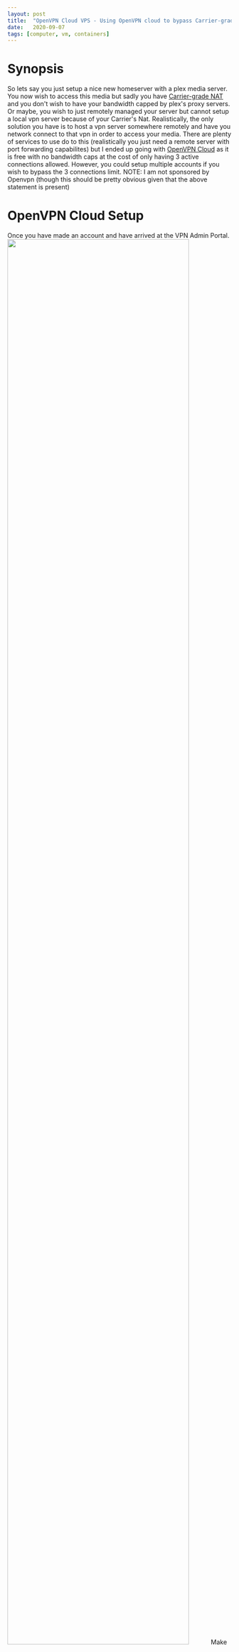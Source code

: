 ```yaml
---
layout: post
title:  "OpenVPN Cloud VPS - Using OpenVPN cloud to bypass Carrier-grade NATs"
date:   2020-09-07
tags: [computer, vm, containers]
---
```

# Synopsis
 So lets say you just setup a nice new homeserver with a plex media server. You now wish to access this media but sadly you have [Carrier-grade NAT](https://en.wikipedia.org/wiki/Carrier-grade_NAT) and you don't wish to have your bandwidth capped by plex's proxy servers. Or maybe, you wish to just remotely managed your server but cannot setup a local vpn server because of your Carrier's Nat. Realistically, the only solution you have is to host a vpn server somewhere remotely and have you network connect to that vpn in order to access your media. There are plenty of services to use do to this (realistically you just need a remote server with port forwarding capabilites) but I ended up going with [OpenVPN Cloud](https://openvpn.net/cloud-vpn/) as it is free with no bandwidth caps at the cost of only having 3 active connections allowed. However, you could setup multiple accounts if you wish to bypass the 3 connections limit.
<a/>
NOTE: I am not sponsored by Openvpn (though this should be pretty obvious given that the above statement is present)
<a/>
# OpenVPN Cloud Setup
 Once you have made an account and have arrived at the VPN Admin Portal.
 <img src="/_images/vm/openvpn/openvpn-admin.png" width="90%" height="90%"/>
 Make a couple of devices under user section.
 <img src="/_images/vm/openvpn/openvpn-devices.png" width="90%" height="90%"/>
 Once you have done that go to the networks page and configure your vpn network.
 <img src="/_images/vm/openvpn/openvpn-network.png" width="90%" height="90%"/>
 Here you will have to make a new network. Give it a name, a network subnet (which can be realistically anything in the scenario), enable split tunnel and enable VPN Egress if you want to be able to access the outside internet besides your tunnelled network.
 Then you will need to add a connector.
 <img src="/_images/vm/openvpn/openvpn-network.png" width="90%" height="90%"/>
 Give it a connector name and select a the nearest region.
 You will also want to download the .ovpn file associated with this connector by clicking the download button (to the right of the pencil icon).
 Before proceeding to setting up your connector, I would recommend downloading a .ovpn profile for one of your previously created devices and test that you can tunnel correctly (go back to users and click the same download button as the connectors download but for the device you want).

# Quick and Dirty method for testing a ovpn file
If you are on Linux, install openvpn using your main package manager (pacman, apt, snapt, yum, etc.).
If you are using openvpn2 use the following command:
```bash
# openvpn --config <insert config file>
```
If you are using openvepn3 use the following command:
```bash
# openvpn3 session-start --config <insert config file>
```
*Note - You may not need to execute the above commands with root privileges if you setup your permissions correctly.*
if you are able to establish a tunnel then you should be able to continue with setting up your connector.

# Setting Connector - Linux
It is possible to setup a connector on Windows or on a Mac, but it would be way better to use a linux machine as it should be quicker to get running and would allow for easier deployment in a headless environment.
<a/>
In my case, I will be having my connector in a LXC Debian 10 container but regardless of how you setup your connector make sure that its local ip address in on the same subnet as the rest of the network that you want to access.
<a/>

This [openvpn article](https://openvpn.net/cloud-docs/connecting-networks-to-openvpn-cloud-using-connectors-2/) gives a good amount of the information that I will be referencing in the rest of the article. But there are effectively 3 things you have to setup on your linuxconnector machine:
1. Setup vpn connection using various methods (.ovpn file, connector application, etc.)
2. Enable ipv4 routing
3. Setup a NAT for the machine.

# VPN Connection
As described in the *Quick and Dity method for testing a ovpn file*, you can simply use the openvpn command to connect your cloud vpn but in order to have it autostart and run in the background there are a couple of options on how to do so. Firstly, you can create a .service file that will create service for the openvpn connection. The second option involves moving your ovpn file into a specified directory and when openvpn service starts it will autoconnect to your vpn server. In my case, I was having problems where the openvpn autoconnection would try to connect to the vpn server twos times which would remove an excess amount of vpn connections from already limited connection amount. So I ended up making a simple .service file which is run using systemd

```bash
[Unit]
Description=OpenVpn Connection
After=network.target

[Service]
ExecStart=/usr/sbin/openvpn --config /home/theatre/.vpn/server-cloud.ovpn
WorkingDirectory=/etc/openvpn
User=root
Restart=on-failure
RestartSec=5s

[Install]
WantedBy=multi-user.target
```
Adjust the ExecStart as needed so that it reflects your config location and your openvpn executable location.
Then enable and start the above service

```bash
# systemctl enable (service name)
# systemctl start (service name)
```

# ipv4 routing
This part is fairly simple. Just paste this command to enable routing on linux
```bash
# sed -i 's/#net.ipv4.ip_forward=1/net.ipv4.ip_forward=1/g' /etc/sysctl.conf
```
And if you are running your linux machine has its own independent kernel (i.e not a docker or lxc container) the following code is necessary as well.
```bash
# sysctl -p
```
Restart once you are done.
The above commands just enable ipv4 forward which you can read into a bit more [here](https://geek-university.com/linux/ip-forwarding/).
<a/>

# NAT Setup
The below commands are for producing a really simple NAT using iptables (you can use ufw instead but I have less experience using it).
```bash
# apt install iptables-persistent
# iptables -t nat -A POSTROUTING -o eth0 -j MASQUERADE
# iptables-save > /etc/iptables/rules.v4
```
Replace eth0 if your main network device has a different name.
<a/>
Note you can also make it so each vpn client looks different on the network if issue the following command instead of first iptables command.
```bash
iptables -t nat -A POSTROUTING -o eth0 ! -d 10.10.0.0/16 -j MASQUERADE
```
Note that you can change the ip address if needed. Once you have updated you iptables, restart your computer one more time and it should be done.
<a/> 
An easy way to verify that it is working is simply ping your routers gateway while tunnelling through your vpn server (I mostly use my phone when testing this so that I fully verify that all of my packets are going through a remote network).

# Additional Notes
There may be more secure ways of doing this but this was a quick and dirty guide of setting up a VPS server using OpenVPN's Cloud service.
*Also note that there is alternative to this using some software provided by Openvpn. That method is easier to setup but does not necessarily work on every platform and you cannot customize it as much. See the below link for more details.*
 - [openvpn connector package](https://openvpn.net/vpn-server-resources/finishing-configuration-of-access-server/)


# References:
 - [openvpn article](https://openvpn.net/cloud-docs/connecting-networks-to-openvpn-cloud-using-connectors-2/)
 - [Carrier-grade NAT](https://en.wikipedia.org/wiki/Carrier-grade_NAT)
 - [OpenVPN Cloud](https://openvpn.net/cloud-vpn/)
 - [ipv4 routing](https://geek-university.com/linux/ip-forwarding/)
 - [iptables man page](https://linux.die.net/man/8/iptables)
 - [ufw man page](http://manpages.ubuntu.com/manpages/bionic/man8/ufw.8.html)
